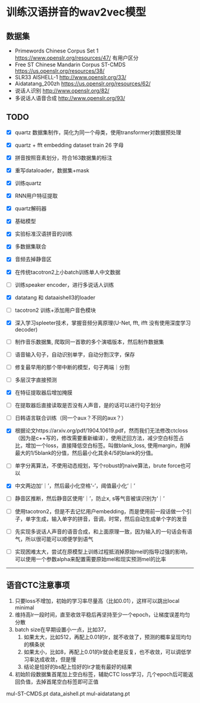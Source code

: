 # 训练汉语拼音的wav2vec模型

## 数据集
- Primewords Chinese Corpus Set 1 https://www.openslr.org/resources/47/ 有用户区分
- Free ST Chinese Mandarin Corpus ST-CMDS https://us.openslr.org/resources/38/
- SLR33 AISHELL-1 http://www.openslr.org/33/
- Aidatatang_200zh https://us.openslr.org/resources/62/
- 说话人识别 http://www.openslr.org/82/
- 多说话人语音合成 http://www.openslr.org/93/

## TODO

- [x] quartz 数据集制作，简化为同一个母类，使用transformer对数据预处理
- [x] quartz + fft embedding dataset train 26 字母
- [x] 拼音按照音素划分，符合163数据集的标注
- [x] 重写dataloader，数据集+mask
- [x] 训练quartz
- [x] RNN用户特征提取
- [x] quartz解码器
- [x] 基础模型
- [x] 实验标准汉语拼音的训练
- [x] 多数据集联合
- [x] 音频去掉静音区
- [x] 在传统tacotron2上小batch训练单人中文数据
- [ ] 训练speaker encoder，进行多说话人训练
- [x] datatang 和 dataaishell3的loader
- [ ] tacotron2 训练+添加用户音色模块
- [x] 深入学习spleeter技术，掌握音频分离原理(U-Net, fft, ifft 没有使用深度学习decoder)
- [ ] 制作音乐数据集, 爬取同一首歌的多个演唱版本，然后制作数据集
- [ ] 语音输入句子，自动识别单字，自动分割汉字，保存
- [ ] 修复最早用的那个带中断的模型，句子两端｜分割
- [ ] 多层汉字直接预测
- [x] 在特征提取器后增加掩膜
- [ ] 在提取器后直接读取是否没有人声音，是的话可以进行句子划分
- [ ] 日韩语言联合训练（同一个aux？不同的aux？）
- [x] 根据论文https://arxiv.org/pdf/1904.10619.pdf，然而我们无法修改ctcloss（因为是c++写的，修改需要重新编译），使用迂回方法，减少空白标签占比，增加一个loss，直接降低空白标签。叫做blank_loss, 使用margin，削掉最大的1/5blank的分值，然后最小化其余4/5的blank的分值。
- [ ] 单字分离算法，不使用动态规划，写个robust的naive算法，brute force也可以
- [x] 中文两边加‘｜’，然后最小化空格‘-’，阈值最小化‘｜’
- [ ] 静音区推断，然后静音区使用‘｜’，防止x, s等气音被误识别为‘｜’
- [ ] 使用tacotron2，但是不去记忆用户embedding，而是使用前一段话做一个引子，单字生成，输入单字的拼音，音调，时常，然后自动生成单个字的发音
- [ ] 先实现多说话人声音的语音合成，和上面原理一致，因为输入的一句话会有语气，所以很可能可以顺便学到语气
- [ ] 实现困难太大，尝试在原模型上训练过程抵消掉原始mel的指导过强的影响，可以使用一个参数alpha来配置需要原始mel和现实预测mel的比率



----
## 语音CTC注意事项
1. 只要loss不增加，初始的学习率尽量高（比如0.01），这样可以跳出local minimal
2. 维持高lr一段时间，直至收敛平稳后再坚持至少一个epoch，让梯度误差均匀分散
3. batch size在早期设置小一点，比如37，
   1. 如果太大，比如512，再配上0.01的lr，就不收敛了，预测的概率呈现均匀的横条状
   2. 如果太小，比如8，再配上0.01的lr就会老是反复，也不收敛，可以调低学习率达成收敛，但是慢
   3. 结论是恰好的bs配上恰好的lr才能有最好的结果
4. 初始阶段数据集首尾加上空白标签，辅助CTC loss学习，几个epoch后可能返回负值，去掉首尾空白标签即可正值


mul-ST-CMDS.pt
data_aishell.pt
mul-aidatatang.pt